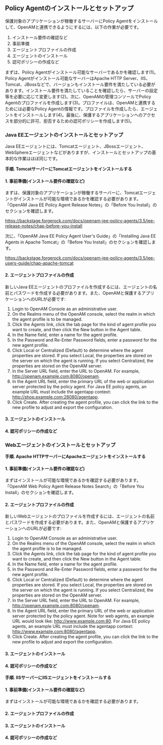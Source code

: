 ## Policy Agentのインストールとセットアップ

保護対象のアプリケーションが稼働するサーバーにPolicy Agentをインストールして、OpenAMと連携できるようにするには、以下の作業が必要です。

1. インストール要件の確認など
2. 事前準備
3. エージェントプロファイルの作成
4. エージェントのインストール
5. 認可ポリシーの作成など

まずは、Policy Agentがインストール可能なサーバーであるかを確認します(1)。Policy Agentがインストール可能なサーバーはApache HTTP Server、IIS、Tomcat、JBossなどで、バージョンもインストール要件を満たしている必要があります。インストール要件を満たしていることを確認したら、サーバーの設定等を必要に応じて変更します(2)。次に、OpenAMの管理コンソールでPolicy Agentのプロファイルを作成します(3)。プロファイルは、OpenAMと連携するためには必要なPolicy Agentの情報です。プロファイルを作成したら、エージェントをインストールします(4)。最後に、保護するアプリケーションへのアクセスを部分的に許可、拒否するための認可ポリシーを作成します(5)。

###  Java EEエージェントのインストールとセットアップ

Java EEエージェントには、Tomcatエージェント、JBossエージェント、WebSphereエージェントなどがありますが、インストールとセットアップの基本的な作業はほぼ同じです。

**手順. TomcatサーバーにTomcatエージェントをインストールする**

#### 1. 事前準備(インストール要件の確認など)

まずは、保護対象のアプリケーションが稼働するサーバーに、Tomcatエージェントがインストールが可能な環境であるかを確認する必要があります。「OpenAM Java EE Policy Agent Release Notes」の「Before You Install」のセクションを確認します。

https://backstage.forgerock.com/docs/openam-jee-policy-agents/3.5/jee-release-notes/chap-before-you-install

次に、「OpenAM Java EE Policy Agent User's Guide」の「Installing Java EE Agents in Apache Tomcat」の「Before You Install」のセクションを確認します。

https://backstage.forgerock.com/docs/openam-jee-policy-agents/3.5/jee-users-guide/chap-apache-tomcat

#### 2. エージェントプロファイルの作成

新しいJava EEエージェントのプロファイルを作成するには、エージェントの名前とパスワードを作成する必要があります。また、OpenAMと保護するアプリケーションへのURLが必要です:

1. Login to OpenAM Console as an administrative user.
2. On the Realms menu of the OpenAM console, select the realm in which the agent profile is to be managed.
3. Click the Agents link, click the tab page for the kind of agent profile you want to create, and then click the New button in the Agent table.
4. In the Name field, enter a name for the agent profile.
5. In the Password and Re-Enter Password fields, enter a password for the new agent profile.
6. Click Local or Centralized (Default) to determine where the agent properties are stored. If you select Local, the properties are stored on the server on which the agent is running. If you select Centralized, the properties are stored on the OpenAM server.
7. In the Server URL field, enter the URL to OpenAM. For example, http://openam.example.com:8080/openam.
8. In the Agent URL field, enter the primary URL of the web or application server protected by the policy agent. For Java EE policy agents, an example URL must include the agentapp context: http://shop.example.com:28080/agentapp.
9. Click Create. After creating the agent profile, you can click the link to the new profile to adjust and export the configuration.

#### 3. エージェントのインストール


#### 4. 認可ポリシーの作成など


###  Webエージェントのインストールとセットアップ

**手順. Apache HTTPサーバーにApacheエージェントをインストールする**

#### 1. 事前準備(インストール要件の確認など)

まずはインストールが可能な環境であるかを確認する必要があります。「OpenAM Web Policy Agent Release Notes Search」の「Before You Install」のセクションを確認します。

#### 2. エージェントプロファイルの作成

新しいWebエージェントのプロファイルを作成するには、エージェントの名前とパスワードを作成する必要があります。また、OpenAMと保護するアプリケーションへのURLが必要です:

1. Login to OpenAM Console as an administrative user.
2. On the Realms menu of the OpenAM console, select the realm in which the agent profile is to be managed.
3. Click the Agents link, click the tab page for the kind of agent profile you want to create, and then click the New button in the Agent table.
4. In the Name field, enter a name for the agent profile.
5. In the Password and Re-Enter Password fields, enter a password for the new agent profile.
6. Click Local or Centralized (Default) to determine where the agent properties are stored. If you select Local, the properties are stored on the server on which the agent is running. If you select Centralized, the properties are stored on the OpenAM server.
7. In the Server URL field, enter the URL to OpenAM. For example, http://openam.example.com:8080/openam.
8. In the Agent URL field, enter the primary URL of the web or application server protected by the policy agent. Note for web agents, an example URL would look like: http://www.example.com:80. For Java EE policy agents, an example URL must include the agentapp context: http://www.example.com:8080/agentapp.
9. Click Create. After creating the agent profile, you can click the link to the new profile to adjust and export the configuration.

#### 3. エージェントのインストール


#### 4. 認可ポリシーの作成など

**手順. IISサーバーにIISエージェントをインストールする**

#### 1. 事前準備(インストール要件の確認など)

まずはインストールが可能な環境であるかを確認する必要があります。

#### 2. エージェントプロファイルの作成

#### 3. エージェントのインストール


#### 4. 認可ポリシーの作成など
